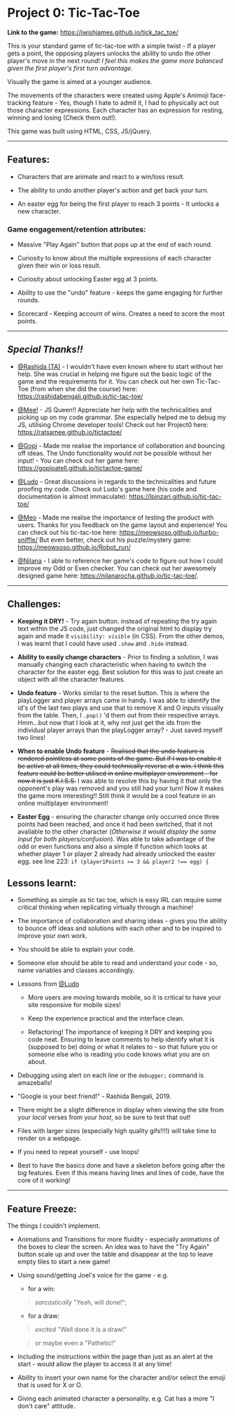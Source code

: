 <!-- In atom you can check how it looks by using the preview. Control + Shift +  M or Packages > Markdown Preview.  -->

# Project 0: Tic-Tac-Toe

**Link to the game:**
https://iwishjames.github.io/tick_tac_toe/

This is your standard game of tic-tac-toe with a simple twist - If a player gets a point, the opposing players unlocks the ability to undo the other player's move in the next round! *I feel this makes the game more balanced given the first player's first turn advantage.*

Visually the game is aimed at a younger audience.

The movements of the characters were created using Apple's Animoji face-tracking feature - Yes, though I hate to admit it, I had to physically act out those character expressions. Each character has an expression for resting, winning and losing (Check them out!).

This game was built using HTML, CSS, JS/jQuery.

----

## Features:
- Characters that are animate and react to a win/loss result.

- The ability to undo another player's action and get back your turn.
- An easter egg for being the first player to reach 3 points - It unlocks a new character.

### Game engagement/retention attributes:   
- Massive "Play Again" button that pops up at the end of each round.
- Curiosity to know about the multiple expressions of each character given their win or loss result.
- Curiosity about unlocking Easter egg at 3 points.
- Ability to use the "undo" feature - keeps the game engaging for further rounds.

- Scorecard - Keeping account of wins. Creates a need to score the most points.

----

## *Special Thanks!!*
- [@Rashida (TA)](https://github.com/rashidabengali) - I wouldn't have even known where to start without her help. She was crucial in helping me figure out the basic logic of the game and the requirements for it.
You can check out her own Tic-Tac-Toe (from when she did the course) here: https://rashidabengali.github.io/tic-tac-toe/
- [@Mee!](https://github.com/Ratsamee) - JS Queen!! Appreciate her help with the technicalities and picking up on my code grammar. She especially helped me to debug my JS, utilising Chrome developer tools!
Check out her Project0 here: https://ratsamee.github.io/tictactoe/
- [@Gopi](https://github.com/gopipatell) - Made me realise the importance of collaboration and bouncing off ideas. The Undo functionality would not be possible without her input! - You can check out her game here: https://gopipatell.github.io/tictactoe-game/

- [@Ludo](https://github.com/lpinzari) - Great discussions in regards to the technicalities and future proofing my code. Check out Ludo's game here (his code and documentation is almost immaculate): https://lpinzari.github.io/tic-tac-toe/

- [@Meo](https://github.com/meowsoso?tab=repositories) - Made me realise the importance of testing the product with users. Thanks for you feedback on the game layout and experience!
You can check out his tic-tac-toe here: https://meowsoso.github.io/turbo-sniffle/
But even better, check out his puzzle/mystery game: https://meowsoso.github.io/Robot_run/

- [@Nilana](https://github.com/nilanarocha) - I able to reference her game's code to figure out how I could improve my Odd or Even checker. You can check out her awesomely designed game here: https://nilanarocha.github.io/tic-tac-toe/.

----

## Challenges:
- **Keeping it DRY!** - Try again button. instead of repeating the try again text within the JS code, just changed the original html to display try again and made it ```visibility: visible``` (in CSS). From the other demos, I was learnt that I could have used ```.show``` and ```.hide``` instead.
- **Ability to easily change characters** - Prior to finding a solution, I was manually changing each characteristic when having to switch the character for the easter egg. Best solution for this was to just create an object with all the character features.
- **Undo feature** - Works similar to the reset button. This is where the playLogger and player arrays came in handy. I was able to identify the id's of the last two plays and use that to remove X and O inputs visually from the table. Then, I ```.pop()``` 'd them out from their respective arrays. Hmm...but now that I look at it, why not just get the ids from the individual player arrays than the playLogger array? - Just saved myself two lines!
- **When to enable Undo feature** - ~~Realised that the undo feature is rendered pointless at some points of the game. But if I was to enable it be active at all times, they could technically reverse at a win. I think this feature could be better utilised in online multiplayer environment - for now it is just K.I.S.S.~~
I was able to resolve this by having it that only the opponent's play was removed and you still had your turn!
Now it makes the game more interesting!! Still think it would be a cool feature in an online multiplayer environment!

- **Easter Egg** - ensuring the character change only occurred once three points had been reached, and once it had been switched, that it not available to the other character (*Otherwise it would display the same input for both players/confusion*). Was able to take advantage of the odd or even functions and also a simple if function which looks at whether  player 1 or player 2 already had already unlocked the easter egg. see line 223: ```if (player1Points >= 3 && player2 !== egg) {```



## Lessons learnt:
- Something as simple as tic tac toe, which is easy IRL can require some critical thinking when replicating virtually through a machine!
- The importance of collaboration and sharing ideas - gives you the ability to bounce off ideas and solutions with each other and to be inspired to improve your own work.
- You should be able to explain your code.
- Someone else should be able to read and understand your code - so, name variables and classes accordingly.
- Lessons from [@Ludo](https://github.com/lpinzari)
  - More users are moving towards mobile, so it is critical to have your site responsive for mobile sizes!
  - Keep the experience practical and the interface clean.

  - Refactoring! The importance of keeping it DRY and keeping you code neat. Ensuring to leave comments to help identify what it is (supposed to be) doing or what it relates to -  so that future you or someone else who is reading you code knows what you are on about.

- Debugging using alert on each line or the ```debugger;``` command is amazeballs!
- "Google is your best friend!" - Rashida Bengali, 2019.
- There might be a slight difference in display when viewing the site from your *local* verses from your *host*, so be sure to test that out!
- Files with larger sizes (especially high quality gifs!!!!) will take time to render on a webpage.
- If you need to repeat yourself - use loops!
- Best to have the basics done and have a skeleton before going after the big features. Even if this means having lines and lines of code, have the core of it working!

___

## Feature Freeze:
The things I couldn't implement.
- Animations and Transitions for more fluidity - especially animations of the boxes to clear the screen. An idea was to have the "Try Again" button scale up and over the table and disappear at the top to leave empty tiles to start a new game!

- Using sound/getting Joel's voice for the game - e.g.
   - for a win:
   >   *sarcastically* "Yeah, will done!";

   - for a draw:
   > *excited* "Well done it is a draw!"  

   >or maybe even a "Pathetic!"
- Including the instructions within the page than just as an alert at the start - would allow the player to access it at any time!
- Ability to insert your own name for the character and/or select the emoji that is used for X or O.
- Giving each animated character a personality. e.g. Cat has a more "I don't care" attitude.
